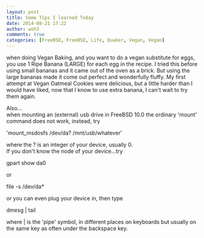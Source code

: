 ```yaml
---
layout: post
title: Some Tips I learned Today
date: 2014-08-21 17:22
author: woh3
comments: true
categories: [FreeBSD, FreeBSD, Life, Quaker, Vegan, Vegan]
---
```

<p>when doing Vegan Baking, and you want to do a vegan substitute for eggs, you use 1 Ripe Banana (LARGE) for each egg in the recipe. I tried this before using small bananas and it came out of the oven as a brick. But using the large bananas made it come out perfect and wonderfully fluffy. My first attempt at Vegan Oatmeal Cookies were delicious, but a little harder than I would have liked, now that I know to use extra banana, I can't wait to try them again.</p><p>Also...<br /> when mounting an (external) usb drive in FreeBSD 10.0 the ordinary 'mount' command does not work, instead, try</p><p>'mount_msdosfs /dev/da? /mnt/usb/whatever'</p><p>where the ? is an integer of your device, usually 0.<br /> If you don't know the node of your device...try</p><p>gpart show da0</p><p>or</p><p>file -s /dev/da*</p><p>or you can even plug your device in, then type</p><p>dmesg | tail</p><p>where | is the 'pipe' symbol, in different places on keyboards but usually on the same key as  often under the backspace key.</p>
